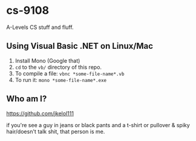 # cs-9108
A-Levels CS stuff and fluff.

## Using Visual Basic .NET on Linux/Mac

1. Install Mono (Google that)
2. `cd` to the `vb/` directory of this repo.
3. To compile a file: `vbnc *some-file-name*.vb` 
4. To run it: `mono *some-file-name*.exe`

## Who am I?

https://github.com/jkelol111

if you're see a guy in jeans or black pants and a t-shirt or pullover & spiky hair/doesn't talk shit, that person is me.





